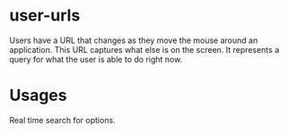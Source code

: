 # user-urls

Users have a URL that changes as they move the mouse around an application. This URL captures what else is on the screen. It represents a query for what the user is able to do right now.

# Usages

Real time search for options.
